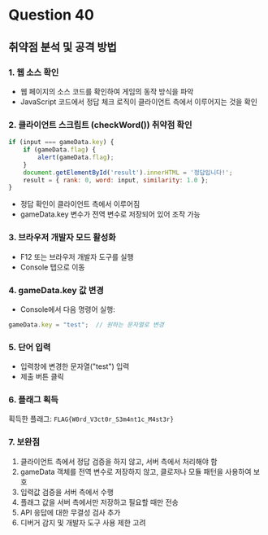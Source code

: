 # Question 40

## 취약점 분석 및 공격 방법

### 1. 웹 소스 확인
- 웹 페이지의 소스 코드를 확인하여 게임의 동작 방식을 파악
- JavaScript 코드에서 정답 체크 로직이 클라이언트 측에서 이루어지는 것을 확인

### 2. 클라이언트 스크립트 (checkWord()) 취약점 확인
```javascript
if (input === gameData.key) {
    if (gameData.flag) {
        alert(gameData.flag);
    }
    document.getElementById('result').innerHTML = '정답입니다!';
    result = { rank: 0, word: input, similarity: 1.0 };
}
```
- 정답 확인이 클라이언트 측에서 이루어짐
- gameData.key 변수가 전역 변수로 저장되어 있어 조작 가능

### 3. 브라우저 개발자 모드 활성화
- F12 또는 브라우저 개발자 도구를 실행
- Console 탭으로 이동

### 4. gameData.key 값 변경
- Console에서 다음 명령어 실행:
```javascript
gameData.key = "test";  // 원하는 문자열로 변경
```

### 5. 단어 입력
- 입력창에 변경한 문자열("test") 입력
- 제출 버튼 클릭

### 6. 플래그 획득
획득한 플래그: `FLAG{W0rd_V3ct0r_S3m4nt1c_M4st3r}`

### 7. 보완점
1. 클라이언트 측에서 정답 검증을 하지 않고, 서버 측에서 처리해야 함
2. gameData 객체를 전역 변수로 저장하지 않고, 클로저나 모듈 패턴을 사용하여 보호
3. 입력값 검증을 서버 측에서 수행
4. 플래그 값을 서버 측에서만 저장하고 필요할 때만 전송
5. API 응답에 대한 무결성 검사 추가
6. 디버거 감지 및 개발자 도구 사용 제한 고려
